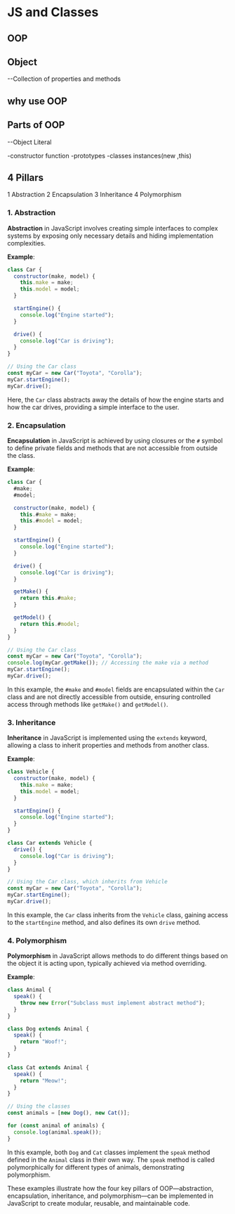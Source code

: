 # JS and Classes

## OOP

## Object

--Collection of properties and methods

## why use OOP

## Parts of OOP

--Object Literal

-constructor function
-prototypes
-classes
instances(new ,this)

## 4 Pillars

1 Abstraction
2 Encapsulation
3 Inheritance
4 Polymorphism

### 1. Abstraction

**Abstraction** in JavaScript involves creating simple interfaces to complex systems by exposing only necessary details and hiding implementation complexities.

**Example**:

```javascript
class Car {
  constructor(make, model) {
    this.make = make;
    this.model = model;
  }

  startEngine() {
    console.log("Engine started");
  }

  drive() {
    console.log("Car is driving");
  }
}

// Using the Car class
const myCar = new Car("Toyota", "Corolla");
myCar.startEngine();
myCar.drive();
```

Here, the `Car` class abstracts away the details of how the engine starts and how the car drives, providing a simple interface to the user.

### 2. Encapsulation

**Encapsulation** in JavaScript is achieved by using closures or the `#` symbol to define private fields and methods that are not accessible from outside the class.

**Example**:

```javascript
class Car {
  #make;
  #model;

  constructor(make, model) {
    this.#make = make;
    this.#model = model;
  }

  startEngine() {
    console.log("Engine started");
  }

  drive() {
    console.log("Car is driving");
  }

  getMake() {
    return this.#make;
  }

  getModel() {
    return this.#model;
  }
}

// Using the Car class
const myCar = new Car("Toyota", "Corolla");
console.log(myCar.getMake()); // Accessing the make via a method
myCar.startEngine();
myCar.drive();
```

In this example, the `#make` and `#model` fields are encapsulated within the `Car` class and are not directly accessible from outside, ensuring controlled access through methods like `getMake()` and `getModel()`.

### 3. Inheritance

**Inheritance** in JavaScript is implemented using the `extends` keyword, allowing a class to inherit properties and methods from another class.

**Example**:

```javascript
class Vehicle {
  constructor(make, model) {
    this.make = make;
    this.model = model;
  }

  startEngine() {
    console.log("Engine started");
  }
}

class Car extends Vehicle {
  drive() {
    console.log("Car is driving");
  }
}

// Using the Car class, which inherits from Vehicle
const myCar = new Car("Toyota", "Corolla");
myCar.startEngine();
myCar.drive();
```

In this example, the `Car` class inherits from the `Vehicle` class, gaining access to the `startEngine` method, and also defines its own `drive` method.

### 4. Polymorphism

**Polymorphism** in JavaScript allows methods to do different things based on the object it is acting upon, typically achieved via method overriding.

**Example**:

```javascript
class Animal {
  speak() {
    throw new Error("Subclass must implement abstract method");
  }
}

class Dog extends Animal {
  speak() {
    return "Woof!";
  }
}

class Cat extends Animal {
  speak() {
    return "Meow!";
  }
}

// Using the classes
const animals = [new Dog(), new Cat()];

for (const animal of animals) {
  console.log(animal.speak());
}
```

In this example, both `Dog` and `Cat` classes implement the `speak` method defined in the `Animal` class in their own way. The `speak` method is called polymorphically for different types of animals, demonstrating polymorphism.

These examples illustrate how the four key pillars of OOP—abstraction, encapsulation, inheritance, and polymorphism—can be implemented in JavaScript to create modular, reusable, and maintainable code.
